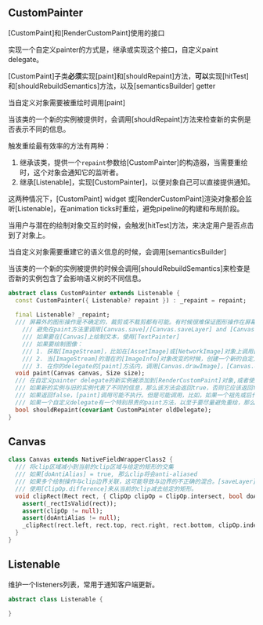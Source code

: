 ## CustomPainter

[CustomPaint]和[RenderCustomPaint]使用的接口

实现一个自定义painter的方式是，继承或实现这个接口，自定义paint delegate。

[CustomPaint]子类**必须**实现[paint]和[shouldRepaint]方法，**可以**实现[hitTest]和[shouldRebuildSemantics]方法，以及[semanticsBuilder] getter

当自定义对象需要被重绘时调用[paint]

当该类的一个新的实例被提供时，会调用[shouldRepaint]方法来检查新的实例是否表示不同的信息。

触发重绘最有效率的方法有两种：

1. 继承该类，提供一个`repaint`参数给[CustomPainter]的构造器，当需要重绘时，这个对象会通知它的监听者。
2. 继承[Listenable]，实现[CustomPainter]，以便对象自己可以直接提供通知。

这两种情况下，[CustomPaint] widget 或[RenderCustomPaint]渲染对象都会监听[Listenable]，在animation ticks时重绘，避免pipeline的构建和布局阶段。

当用户与潜在的绘制对象交互的时候，会触发[hitTest]方法，来决定用户是否点击到了对象上。

当自定义对象需要重建它的语义信息的时候，会调用[semanticsBuilder]

当该类的一个新的实例被提供的时候会调用[shouldRebuildSemantics]来检查是否新的实例包含了会影响语义树的不同信息。

```dart
abstract class CustomPainter extends Listenable {
  const CustomPainter({ Listenable? repaint }) : _repaint = repaint;
  
  final Listenable? _repaint;
  /// 屏幕外的图形操作是不确定的，裁剪或不裁剪都有可能。有时候很难保证图形操作在屏幕内（比如当操作范围是用户输入动态决定的场景），此时可以在paint之前调用[Canvas.clipRect]获取屏幕内的有效绘制区域，以保证接下来的操作都只发生在屏幕范围内。
	/// 避免在paint方法里调用[Canvas.save]/[Canvas.saveLayer] and [Canvas.restore]，否则在canvas上发生的所有子序列的绘制都会被影响，造成奇怪的结果。
	/// 如果要在[Canvas]上绘制文本，使用[TextPainter]
	/// 如果要绘制图像：
	/// 1. 获取[ImageStream]，比如在[AssetImage]或[NetworkImage]对象上调用[ImageProvider.resolve]。
	/// 2. 当[ImageStream]的潜在的[ImageInfo]对象改变的时候，创建一个新的自定义paint delegate的实例，传入[ImageInfo]对象。
	/// 3. 在你的delegate的[paint]方法内，调用[Canvas.drawImage]，[Canvas.drawImageRect], or [Canvas.drawImageNine]方法来绘制[ImageInfo.image]对象，使用[ImageInfo.scale]来获取正确的渲染尺寸。
  void paint(Canvas canvas, Size size);
  /// 在自定义painter delegate的新实例被添加到[RenderCustomPaint]对象,或者使用一个自定义的painter delegate新实例创建一个新的[CustomPaint]对象的时候调用.
  /// 如果新的实例与旧的实例代表了不同的信息，那么该方法会返回true，否则它应该返回false
  /// 如果返回false，[paint]调用可能不执行。但是可能调用，比如，如果一个祖先或后代需要被绘制，即便返回false也会调用[paint]。也可能不调用[shouldRepaint]，而是直接调用[paint]方法，比如box改变size的时候。
  /// 如果一个自定义delegate有一个特别昂贵的paint方法，以至于要尽量避免重绘，那么可以使用[RepaintBoundary]或[RenderRepaintBoundary](或者其他render对象，其属性[RenderObject.isRepaintBoundary] = true)
  bool shouldRepaint(covariant CustomPainter oldDelegate);
}
```



## Canvas

```dart
class Canvas extends NativeFieldWrapperClass2 {
  /// 将clip区域减小到当前的clip区域与给定的矩形的交集
  /// 如果[doAntiAlias] = true, 那么clip将会anti-aliased
  /// 如果多个绘制操作与clip边界关联，这可能导致与边界的不正确的混合。[saveLayer]给出了如何确定绘制边界的讨论。
  /// 使用[ClipOp.difference]来从当前的clip减去给定的矩形。
  void clipRect(Rect rect, { ClipOp clipOp = ClipOp.intersect, bool doAntiAlias = true }) {
    assert(_rectIsValid(rect));
    assert(clipOp != null);
    assert(doAntiAlias != null);
    _clipRect(rect.left, rect.top, rect.right, rect.bottom, clipOp.index, doAntiAlias);
  }
}
```



## Listenable

维护一个listeners列表，常用于通知客户端更新。

```dart
abstract class Listenable {
  
}
```

